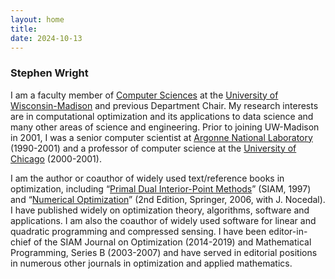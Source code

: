 ```yaml
---
layout: home
title:
date: 2024-10-13
---
```

### Stephen Wright
I am a faculty member of [Computer Sciences](https://www.cs.wisc.edu/) at the [University of Wisconsin-Madison](https://www.wisc.edu/) and previous Department Chair.
My research interests are in computational optimization and its applications to data science and many other areas of science and engineering.
Prior to joining UW-Madison in 2001, I was a senior computer scientist at [Argonne National Laboratory](https://www.anl.gov/mcs) (1990-2001) and a professor of computer science at the [University of Chicago](https://www.uchicago.edu/en) (2000-2001).

I am the author or coauthor of widely used text/reference books in optimization, including “[Primal Dual Interior-Point Methods](https://epubs.siam.org/doi/book/10.1137/1.9781611971453)” (SIAM, 1997) and “[Numerical Optimization](https://link.springer.com/book/10.1007/978-0-387-40065-5)” (2nd Edition, Springer, 2006, with J. Nocedal). I have published widely on optimization theory, algorithms, software and applications. I am also the coauthor of widely used software for linear and quadratic programming and compressed sensing. I have been editor-in-chief of the SIAM Journal on Optimization (2014-2019) and Mathematical Programming, Series B (2003-2007) and have served in editorial positions in numerous other  journals in optimization  and applied mathematics.

